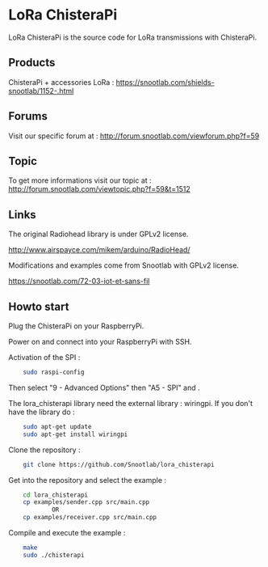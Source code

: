 LoRa ChisteraPi
=============

LoRa ChisteraPi is the source code for LoRa transmissions with ChisteraPi.

Products
-------
ChisteraPi + accessories LoRa : https://snootlab.com/shields-snootlab/1152-.html

Forums
-------
Visit our specific forum at :
http://forum.snootlab.com/viewforum.php?f=59

Topic
-------
To get more informations visit our topic at :
http://forum.snootlab.com/viewtopic.php?f=59&t=1512

Links
-------
The original Radiohead library is under GPLv2 license.

http://www.airspayce.com/mikem/arduino/RadioHead/

Modifications and examples come from Snootlab with GPLv2 license.

https://snootlab.com/72-03-iot-et-sans-fil

Howto start
------------------
Plug the ChisteraPi on your RaspberryPi.

Power on and connect into your RaspberryPi with SSH.

Activation of the SPI :

```bash
    sudo raspi-config
```

Then select "9 - Advanced Options" then "A5 - SPI" and <Yes>.

The lora_chisterapi library need the external library : wiringpi.
If you don't have the library do :
```bash
    sudo apt-get update
    sudo apt-get install wiringpi
```

Clone the repository :

```bash
	git clone https://github.com/Snootlab/lora_chisterapi
```

Get into the repository and select the example :

```bash
	cd lora_chisterapi
    cp examples/sender.cpp src/main.cpp
            OR
    cp examples/receiver.cpp src/main.cpp 
```

Compile and execute the example :

```bash
    make
	sudo ./chisterapi
```


